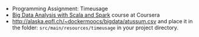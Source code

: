 - Programming Assignment: Timeusage
- [Big Data Analysis with Scala and Spark](https://www.coursera.org/learn/scala-spark-big-data) course at Coursera
- http://alaska.epfl.ch/~dockermoocs/bigdata/atussum.csv
  and place it in the folder: `src/main/resources/timeusage` in your project directory.

